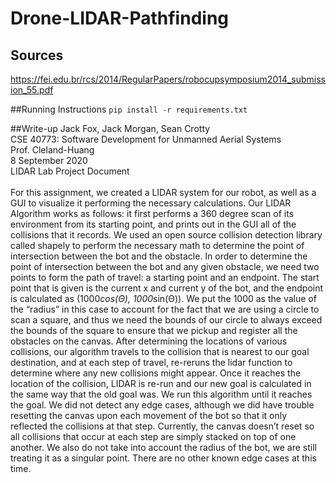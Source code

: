 # Drone-LIDAR-Pathfinding



## Sources
https://fei.edu.br/rcs/2014/RegularPapers/robocupsymposium2014_submission_55.pdf

##Running Instructions
`pip install -r requirements.txt`

##Write-up
Jack Fox, Jack Morgan, Sean Crotty <br>
CSE 40773: Software Development for Unmanned Aerial Systems <br>
Prof. Cleland-Huang <br>
8 September 2020 <br>
LIDAR Lab Project Document<br><br>
	For this assignment, we created a LIDAR system for our robot, as well as a GUI to visualize it performing the necessary calculations.  Our LIDAR Algorithm works as follows: it first performs a 360 degree scan of its environment from its starting point, and prints out in the GUI all of the collisions that it records.  We used an open source collision detection library called shapely to perform the necessary math to determine the point of intersection between the bot and the obstacle.  In order to determine the point of intersection between the bot and any given obstacle, we need two points to form the path of travel: a starting point and an endpoint.  The start point that is given is the current x and current y of the bot, and the endpoint is calculated as (1000*cos(Θ), 1000*sin(Θ)).  We put the 1000 as the value of the “radius” in this case to account for the fact that we are using a circle to scan a square, and thus we need the bounds of our circle to always exceed the bounds of the square to ensure that we pickup and register all the obstacles on the canvas.  After determining the locations of various collisions, our algorithm travels to the collision that is nearest to our goal destination, and at each step of travel, re-reruns the lidar function to determine where any new collisions might appear.  Once it reaches the location of the collision, LIDAR is re-run and our new goal is calculated in the same way that the old goal was. We run this algorithm until it reaches the goal.  We did not detect any edge cases, although we did have trouble resetting the canvas upon each movement of the bot so that it only reflected the collisions at that step.  Currently, the canvas doesn’t reset so all collisions that occur at each step are simply stacked on top of one another.  We also do not take into account the radius of the bot, we are still treating it as a singular point.  There are no other known edge cases at this time.

